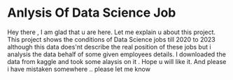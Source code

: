 # Anlysis Of Data Science Job
Hey there , I am glad that u are here. Let me explain u about this project.
This project shows the conditions of Data Science jobs till 2020 to 2023
although this data does'nt describe the real position of these jobs but 
i analysis the data behalf of some given employees details. 
I downloaded the data from kaggle and took some alaysis on it . Hope u will like it. 
And please i have mistaken somewhere .. please let me know 

